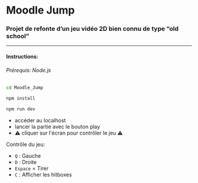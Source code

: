 # Moodle Jump
### Projet de refonte d’un jeu vidéo 2D bien connu de type “old school”
---

#### Instructions:
###### Prérequis: Node.js
```bash
cd Moodle_Jump
```

```bash
npm install
```

```bash
npm run dev
```

 - accéder au localhost
 - lancer la partie avec le bouton play
 - :warning: cliquer sur l'écran pour contrôler le jeu :warning:

Contrôle du jeu:
 - `Q` : Gauche
 - `D` : Droite
 - `Espace` = Tirer
 - `C` : Afficher les hitboxes


